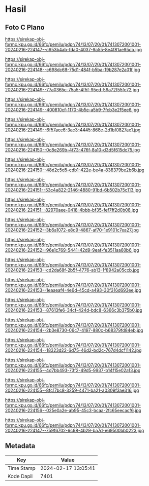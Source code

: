 # Hasil

## Foto C Plano

https://sirekap-obj-formc.kpu.go.id/66fc/pemilu/pdpr/74/13/07/20/01/7413072001001-20240216-224147--c953b4ab-fda0-4037-9a55-8e4f81ae95cb.jpg

https://sirekap-obj-formc.kpu.go.id/66fc/pemilu/pdpr/74/13/07/20/01/7413072001001-20240216-224148--c698dc68-75d1-484f-b5ba-19b287e2a01f.jpg

https://sirekap-obj-formc.kpu.go.id/66fc/pemilu/pdpr/74/13/07/20/01/7413072001001-20240216-224149--77a0365c-75a5-4f5f-95ed-59a72f55fc72.jpg

https://sirekap-obj-formc.kpu.go.id/66fc/pemilu/pdpr/74/13/07/20/01/7413072001001-20240216-224149--400810cf-1170-4b5e-a5b9-7fcb3e2f5ee6.jpg

https://sirekap-obj-formc.kpu.go.id/66fc/pemilu/pdpr/74/13/07/20/01/7413072001001-20240216-224149--6f57ace6-3ac3-4445-868e-2d1bf0827ae1.jpg

https://sirekap-obj-formc.kpu.go.id/66fc/pemilu/pdpr/74/13/07/20/01/7413072001001-20240216-224150--0c8e269b-4f73-476f-8a10-d3d5f615dc75.jpg

https://sirekap-obj-formc.kpu.go.id/66fc/pemilu/pdpr/74/13/07/20/01/7413072001001-20240216-224150--48d2c5d5-cdb1-422e-be4a-838379be2b6b.jpg

https://sirekap-obj-formc.kpu.go.id/66fc/pemilu/pdpr/74/13/07/20/01/7413072001001-20240216-224151--53c4a822-2146-4880-91bd-6b502b75c113.jpg

https://sirekap-obj-formc.kpu.go.id/66fc/pemilu/pdpr/74/13/07/20/01/7413072001001-20240216-224151--82970aee-0418-4bbb-bf35-fef7ff2d0b08.jpg

https://sirekap-obj-formc.kpu.go.id/66fc/pemilu/pdpr/74/13/07/20/01/7413072001001-20240216-224152--3b6a1072-e8d9-4867-af70-1e9101c7ea27.jpg

https://sirekap-obj-formc.kpu.go.id/66fc/pemilu/pdpr/74/13/07/20/01/7413072001001-20240216-224152--96e1c769-5441-42d9-9eaf-fe3511aa60b6.jpg

https://sirekap-obj-formc.kpu.go.id/66fc/pemilu/pdpr/74/13/07/20/01/7413072001001-20240216-224153--cd2da68f-2b5f-4776-ab13-1f8942a05ccb.jpg

https://sirekap-obj-formc.kpu.go.id/66fc/pemilu/pdpr/74/13/07/20/01/7413072001001-20240216-224153--1eaaeaf4-4e6d-45cd-a493-30f316d693ee.jpg

https://sirekap-obj-formc.kpu.go.id/66fc/pemilu/pdpr/74/13/07/20/01/7413072001001-20240216-224153--87613fe6-34cf-424d-bdc8-6366c3b375b0.jpg

https://sirekap-obj-formc.kpu.go.id/66fc/pemilu/pdpr/74/13/07/20/01/7413072001001-20240216-224154--2b3e8730-06c7-4197-880c-b68379fd84eb.jpg

https://sirekap-obj-formc.kpu.go.id/66fc/pemilu/pdpr/74/13/07/20/01/7413072001001-20240216-224154--18323d22-6d75-46d2-bd2c-767d4dcf1142.jpg

https://sirekap-obj-formc.kpu.go.id/66fc/pemilu/pdpr/74/13/07/20/01/7413072001001-20240216-224155--4d7bb493-73f2-49d5-9937-b14f15e02a13.jpg

https://sirekap-obj-formc.kpu.go.id/66fc/pemilu/pdpr/74/13/07/20/01/7413072001001-20240216-224155--8fc17bc8-3259-4471-ba21-a0309f3ae316.jpg

https://sirekap-obj-formc.kpu.go.id/66fc/pemilu/pdpr/74/13/07/20/01/7413072001001-20240216-224156--025e0a2e-ab95-45c3-bcaa-2fc65eecacf6.jpg

https://sirekap-obj-formc.kpu.go.id/66fc/pemilu/pdpr/74/13/07/20/01/7413072001001-20240216-224147--759f6702-6c98-4b29-ba7d-e69500bb0223.jpg


## Metadata

| Key        | Value               |
| ---------- | ------------------- |
| Time Stamp | 2024-02-17 13:05:41 |
| Kode Dapil | 7401                |




